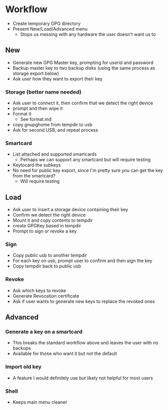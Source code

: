 Workflow
========

 - Create temporary GPG directory
 - Present New/Load/Advanced menu
	- Stops us messing with any hardware the user doesn't want us to

New
---
 - Generate new GPG Master key, prompting for userid and password
 - Backup master key to two backup disks (using the same process as storage export below)
 - Ask user how they want to export their key

### Storage (better name needed)
 - Ask user to connect it, then confirm that we detect the right device
 - prompt and then wipe it
 - Format it
	- See format.md
 - copy gnupghome from tempdir to usb
 - Ask for second USB, and repeat process

### Smartcard
 - List attached and supported smartcards
	- Perhaps we can support any smartcard but will require testing
 - Keytocard the subkeys
 - No need for public key export, since I'm pretty sure you can get the key from the smartcard?
	- Will require testing

Load
----
 - Ask user to insert a storage device containing their key
 - Confirm we detect the right device
 - Mount it and copy contents to tempdir
 - create GPGKey based in tempdir
 - Prompt to sign or revoke a key

### Sign
 - Copy public usb to another tempdir
 - For each key on usb, prompt user to confirm and then sign the key
 - Copy tempdir back to public usb

### Revoke
 - Ask which keys to revoke
 - Generate Revocation certificate
 - Ask if user wants to generate new keys to replace the revoked ones

Advanced
--------
### Generate a key on a smartcard
 - This breaks the standard workflow above and leaves the user with no backups
 - Available for those who want it but not the default

### Import old key
 - A feature I would definitely use but likely not helpful for most users

### Shell
 - Keeps main menu cleaner
